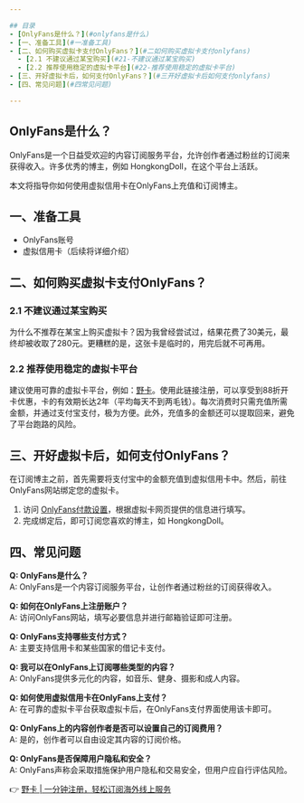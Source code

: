 ```yaml
---

## 目录
- [OnlyFans是什么？](#onlyfans是什么)
- [一、准备工具](#一准备工具)
- [二、如何购买虚拟卡支付OnlyFans？](#二如何购买虚拟卡支付onlyfans)
  - [2.1 不建议通过某宝购买](#21-不建议通过某宝购买)
  - [2.2 推荐使用稳定的虚拟卡平台](#22-推荐使用稳定的虚拟卡平台)
- [三、开好虚拟卡后，如何支付OnlyFans？](#三开好虚拟卡后如何支付onlyfans)
- [四、常见问题](#四常见问题)

---
```


## OnlyFans是什么？

OnlyFans是一个日益受欢迎的内容订阅服务平台，允许创作者通过粉丝的订阅来获得收入。许多优秀的博主，例如 HongkongDoll，在这个平台上活跃。

本文将指导你如何使用虚拟信用卡在OnlyFans上充值和订阅博主。

## 一、准备工具

- OnlyFans账号
- 虚拟信用卡（后续将详细介绍）

## 二、如何购买虚拟卡支付OnlyFans？

### 2.1 不建议通过某宝购买

为什么不推荐在某宝上购买虚拟卡？因为我曾经尝试过，结果花费了30美元，最终却被收取了280元。更糟糕的是，这张卡是临时的，用完后就不可再用。

### 2.2 推荐使用稳定的虚拟卡平台

建议使用可靠的虚拟卡平台，例如：[野卡](https://bit.ly/bewildcard)。使用此链接注册，可以享受到88折开卡优惠，卡的有效期长达2年（平均每天不到两毛钱）。每次消费时只需充值所需金额，并通过支付宝支付，极为方便。此外，充值多的金额还可以提取回来，避免了平台跑路的风险。

## 三、开好虚拟卡后，如何支付OnlyFans？

在订阅博主之前，首先需要将支付宝中的金额充值到虚拟信用卡中。然后，前往OnlyFans网站绑定您的虚拟卡。

1. 访问 [OnlyFans付款设置](https://onlyfans.com/my/payments/add_card)，根据虚拟卡网页提供的信息进行填写。
2. 完成绑定后，即可订阅您喜欢的博主，如 HongkongDoll。

## 四、常见问题

**Q: OnlyFans是什么？**  
A: OnlyFans是一个内容订阅服务平台，让创作者通过粉丝的订阅获得收入。

**Q: 如何在OnlyFans上注册账户？**  
A: 访问OnlyFans网站，填写必要信息并进行邮箱验证即可注册。

**Q: OnlyFans支持哪些支付方式？**  
A: 主要支持信用卡和某些国家的借记卡支付。

**Q: 我可以在OnlyFans上订阅哪些类型的内容？**  
A: OnlyFans提供多元化的内容，如音乐、健身、摄影和成人内容。

**Q: 如何使用虚拟信用卡在OnlyFans上支付？**  
A: 在可靠的虚拟卡平台获取虚拟卡后，在OnlyFans支付界面使用该卡即可。

**Q: OnlyFans上的内容创作者是否可以设置自己的订阅费用？**  
A: 是的，创作者可以自由设定其内容的订阅价格。

**Q: OnlyFans是否保障用户隐私和安全？**  
A: OnlyFans声称会采取措施保护用户隐私和交易安全，但用户应自行评估风险。

👉 [野卡 | 一分钟注册，轻松订阅海外线上服务](https://bit.ly/bewildcard)